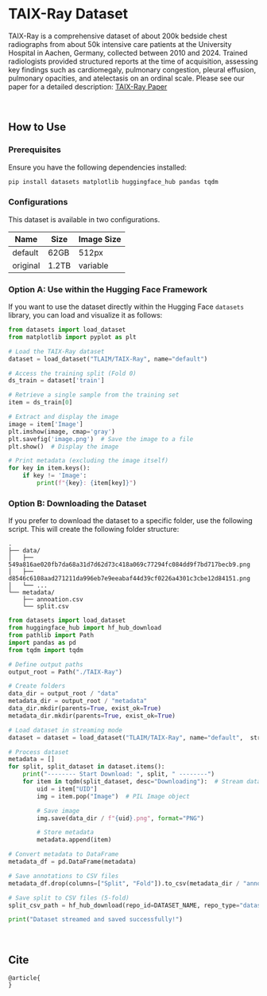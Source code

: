 # TAIX-Ray Dataset

TAIX-Ray is a comprehensive dataset of about 200k bedside chest radiographs from about 50k intensive care patients at the University Hospital in Aachen, Germany, collected between 2010 and 2024. 
Trained radiologists provided structured reports at the time of acquisition, assessing key findings such as cardiomegaly, pulmonary congestion, pleural effusion, pulmonary opacities, and atelectasis on an ordinal scale. 
Please see our paper for a detailed description:  [TAIX-Ray Paper](https://arxiv.org/abs/your-paper-link)

<br>

## How to Use

### Prerequisites
Ensure you have the following dependencies installed:

```bash
pip install datasets matplotlib huggingface_hub pandas tqdm
```

### Configurations
This dataset is available in two configurations. 

| **Name** | **Size** | **Image Size** |
|------------|----------|----------------|
| default    | 62GB     | 512px          |
| original   | 1.2TB    | variable       |


### Option A: Use within the Hugging Face Framework
If you want to use the dataset directly within the Hugging Face `datasets` library, you can load and visualize it as follows:

```python
from datasets import load_dataset
from matplotlib import pyplot as plt

# Load the TAIX-Ray dataset
dataset = load_dataset("TLAIM/TAIX-Ray", name="default")

# Access the training split (Fold 0)
ds_train = dataset['train']

# Retrieve a single sample from the training set
item = ds_train[0]

# Extract and display the image
image = item['Image']
plt.imshow(image, cmap='gray')
plt.savefig('image.png')  # Save the image to a file
plt.show()  # Display the image

# Print metadata (excluding the image itself)
for key in item.keys():
    if key != 'Image':
        print(f"{key}: {item[key]}")
```

### Option B: Downloading the Dataset 

If you prefer to download the dataset to a specific folder, use the following script. This will create the following folder structure:
```
.
├── data/
│   ├── 549a816ae020fb7da68a31d7d62d73c418a069c77294fc084dd9f7bd717becb9.png
│   ├── d8546c6108aad271211da996eb7e9eeabaf44d39cf0226a4301c3cbe12d84151.png
│   └── ...
└── metadata/
    ├── annoation.csv
    └── split.csv 
```

```python
from datasets import load_dataset
from huggingface_hub import hf_hub_download
from pathlib import Path
import pandas as pd
from tqdm import tqdm

# Define output paths
output_root = Path("./TAIX-Ray")

# Create folders 
data_dir = output_root / "data"
metadata_dir = output_root / "metadata"
data_dir.mkdir(parents=True, exist_ok=True)
metadata_dir.mkdir(parents=True, exist_ok=True)

# Load dataset in streaming mode
dataset = dataset = load_dataset("TLAIM/TAIX-Ray", name="default",  streaming=True)

# Process dataset
metadata = []
for split, split_dataset in dataset.items():
    print("-------- Start Download: ", split, " --------")
    for item in tqdm(split_dataset, desc="Downloading"):  # Stream data one-by-one
        uid = item["UID"]
        img = item.pop("Image")  # PIL Image object

        # Save image
        img.save(data_dir / f"{uid}.png", format="PNG")

        # Store metadata
        metadata.append(item)  

# Convert metadata to DataFrame
metadata_df = pd.DataFrame(metadata)

# Save annotations to CSV files
metadata_df.drop(columns=["Split", "Fold"]).to_csv(metadata_dir / "annotations.csv", index=False)

# Save split to CSV files (5-fold)
split_csv_path = hf_hub_download(repo_id=DATASET_NAME, repo_type="dataset", filename="split.csv", local_dir=metadata_dir)

print("Dataset streamed and saved successfully!")
```


<br>

## Cite

```
@article{ 
}
```